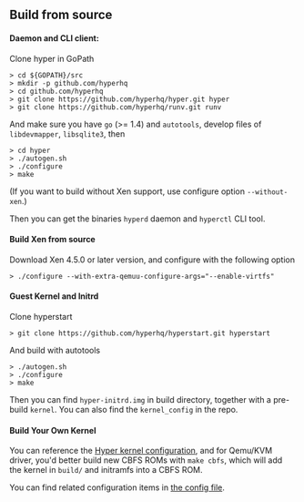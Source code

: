 ## Build from source

#### Daemon and CLI client:

Clone hyper in GoPath

    > cd ${GOPATH}/src
    > mkdir -p github.com/hyperhq
    > cd github.com/hyperhq
    > git clone https://github.com/hyperhq/hyper.git hyper
    > git clone https://github.com/hyperhq/runv.git runv

And make sure you have `go` (>= 1.4) and `autotools`, develop files of
`libdevmapper`, `libsqlite3`, then

    > cd hyper
    > ./autogen.sh
    > ./configure
    > make

(If you want to build without Xen support, use configure option `--without-xen`.)

Then you can get the binaries `hyperd` daemon and `hyperctl` CLI tool.

#### Build Xen from source

Download Xen 4.5.0 or later version, and configure with the following option

    > ./configure --with-extra-qemuu-configure-args="--enable-virtfs"

#### Guest Kernel and Initrd

Clone hyperstart

    > git clone https://github.com/hyperhq/hyperstart.git hyperstart

And build with autotools

    > ./autogen.sh
    > ./configure
    > make

Then you can find `hyper-initrd.img` in build directory, together with a pre-build `kernel`. You can also find the `kernel_config` in the repo.

#### Build Your Own Kernel

You can reference the [Hyper kernel configuration](https://github.com/hyperhq/hyperstart/blob/master/build/kernel_config),
and for Qemu/KVM driver, you'd better build new CBFS ROMs with `make cbfs`, which will add the kernel in `build/` and initramfs into a CBFS ROM.

You can find related configuration items in [the config file](../reference/configuration.html).
